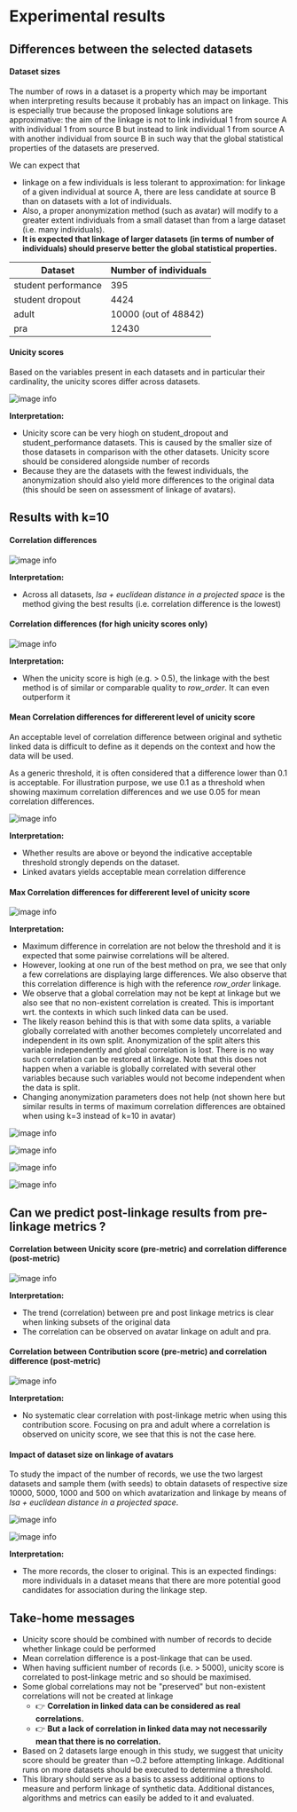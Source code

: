 # Experimental results

## Differences between the selected datasets

#### Dataset sizes
The number of rows in a dataset is a property which may be important when interpreting results because it probably has an impact on linkage. This is especially true because the proposed linkage solutions are approximative: the aim of the linkage is not to link individual 1 from source A with individual 1 from source B but instead to link individual 1 from source A with another individual from source B in such way that the global statistical properties of the datasets are preserved.

We can expect that 
- linkage on a few individuals is less tolerant to approximation: for linkage of a given individual at source A, there are less candidate at source B than on datasets with a lot of individuals. 
- Also, a proper anonymization method (such as avatar) will modify to a greater extent individuals from a small dataset than from a large dataset (i.e. many individuals).
- **It is expected that linkage of larger datasets (in terms of number of individuals) should preserve better the global statistical properties.**

| Dataset    | Number of individuals |
| ---------- | --------------------- |
| student performance      | 395    |
| student dropout | 4424     |
| adult    | 10000 (out of 48842)    |
| pra    | 12430    |

#### Unicity scores

Based on the variables present in each datasets and in particular their cardinality, the unicity scores differ across datasets.

![image info](../img/unicity_scores_per_dataset.png)

**Interpretation:**
- Unicity score can be very hiogh on student_dropout and student_performance datasets. This is caused by the smaller size of those datasets in comparison with the other datasets. Unicity score should be considered alongside number of records 
- Because they are the datasets with the fewest individuals, the anonymization should also yield more differences to the original data (this should be seen on assessment of linkage of avatars).



## Results with k=10

#### Correlation differences
![image info](../img/correlation_differences_per_dataset.png)

**Interpretation:**
- Across all datasets, *lsa + euclidean distance in a projected space* is the method giving the best results (i.e. correlation difference is the lowest)


#### Correlation differences (for high unicity scores only)
![image info](../img/correlation_differences_per_dataset_high_unicity_scores.png)

**Interpretation:**
- When the unicity score is high (e.g. > 0.5), the linkage with the best method is of similar or comparable quality to *row_order*. It can even outperform it



#### Mean Correlation differences for differerent level of unicity score

An acceptable level of correlation difference between original and sythetic linked data is difficult to define as it depends on the context and how the data will be used.

As a generic threshold, it is often considered that a difference lower than 0.1 is acceptable. For illustration purpose, we use 0.1 as a threshold when showing maximum correlation differences and we use 0.05 for mean correlation differences.

![image info](../img/corr_mean_vs_unicity_bins_avatars.png)

**Interpretation:**
- Whether results are above or beyond the indicative acceptable threshold strongly depends on the dataset.
- Linked avatars yields acceptable mean correlation difference


#### Max Correlation differences for differerent level of unicity score
![image info](../img/corr_max_vs_unicity_bins_avatars.png)

**Interpretation:**
- Maximum difference in correlation are not below the threshold and it is expected that some pairwise correlations will be altered.
- However, looking at one run of the best method on pra, we see that only a few correlations are displaying large differences. We also observe that this correlation difference is high with the reference *row_order* linkage. 
- We observe that a global correlation may not be kept at linkage but we also see that no non-existent correlation is created. This is important wrt. the contexts in which such linked data can be used. 
- The likely reason behind this is that with some data splits, a variable globally correlated with another becomes completely uncorrelated and independent in its own split. Anonymization of the split alters this variable independently and global correlation is lost. There is no way such correlation can be restored at linkage. Note that this does not happen when a variable is globally correlated with several other variables because such variables would not become independent when the data is split.
- Changing anonymization parameters does not help (not shown here but similar results in terms of maximum correlation differences are obtained when using k=3 instead of k=10 in avatar)

![image info](../img/pra_linked_data__avatar__lsa__proj_eucl_all_source_correlations.png)

![image info](../img/pra_linked_data__avatar__lsa__row_order_correlations.png)

![image info](../img/pra_linked_data__avatar__lsa__gower_correlations.png)

![image info](../img/pra_linked_data__avatar__lsa__random_correlations.png)



## Can we predict post-linkage results from pre-linkage metrics ?

#### Correlation between Unicity score (pre-metric) and correlation difference (post-metric)
![image info](../img/pre-post-unicity-corr_diff-bestmethod-only.png)

**Interpretation:**
- The trend (correlation) between pre and post linkage metrics is clear when linking subsets of the original data
- The correlation can be observed on avatar linkage on adult and pra.


#### Correlation between Contribution score (pre-metric) and correlation difference (post-metric)
![image info](../img/pre-post-contribution-corr_diff-bestmethod-only.png)

**Interpretation:**
- No systematic clear correlation with post-linkage metric when using this contribution score. Focusing on pra and adult where a correlation is observed on unicity score, we see that this is not the case here.


#### Impact of dataset size on linkage of avatars

To study the impact of the number of records, we use the two largest datasets and sample them (with seeds) to obtain datasets of respective size 10000, 5000, 1000 and 500 on which avatarization and linkage by means of *lsa + euclidean distance in a projected space*.

![image info](../img/number_of_records.png)

![image info](../img/number_of_records_with_regression_lines.png)

**Interpretation:**
- The more records, the closer to original. This is an expected findings: more individuals in a dataset means that there are more potential good candidates for association during the linkage step.

## Take-home messages

- Unicity score should be combined with number of records to decide whether linkage could be performed
- Mean correlation difference is a post-linkage that can be used.
- When having sufficient number of records (i.e. > 5000), unicity score is correlated to post-linkage metric and so should be maximised. 
- Some global correlations may not be "preserved" but non-existent correlations will not be created at linkage
    - :point_right: **Correlation in linked data can be considered as real correlations.**
    - :point_right: **But a lack of correlation in linked data may not necessarily mean that there is no correlation.**
- Based on 2 datasets large enough in this study, we suggest that unicity score should be greater than ~0.2 before attempting linkage. Additional runs on more datasets should be executed to determine a threshold.
- This library should serve as a basis to assess additional options to measure and perform linkage of synthetic data. Additional distances, algorithms and metrics can easily be added to it and evaluated.